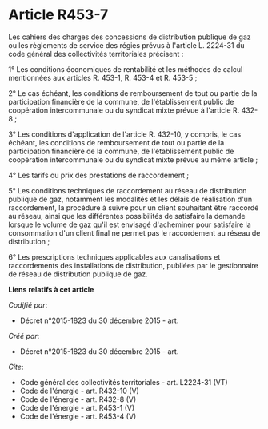 # Article R453-7

Les cahiers des charges des concessions de distribution publique de gaz ou les règlements de service des régies prévus à
l'article L. 2224-31 du code général des collectivités territoriales précisent : 

1° Les conditions économiques de rentabilité et les méthodes de calcul mentionnées aux articles R. 453-1, R. 453-4 et R.
453-5 ;

2° Le cas échéant, les conditions de remboursement de tout ou partie de la participation financière de la commune, de
l'établissement public de coopération intercommunale ou du syndicat mixte prévue à l'article R. 432-8 ; 

3° Les conditions d'application de l'article R. 432-10, y compris, le cas échéant, les conditions de remboursement de tout ou
partie de la participation financière de la commune, de l'établissement public de coopération intercommunale ou du syndicat
mixte prévue au même article ; 

4° Les tarifs ou prix des prestations de raccordement ; 

5° Les conditions techniques de raccordement au réseau de distribution publique de gaz, notamment les modalités et les délais
de réalisation d'un raccordement, la procédure à suivre pour un client souhaitant être raccordé au réseau, ainsi que les
différentes possibilités de satisfaire la demande lorsque le volume de gaz qu'il est envisagé d'acheminer pour satisfaire la
consommation d'un client final ne permet pas le raccordement au réseau de distribution ;

6° Les prescriptions techniques applicables aux canalisations et raccordements des installations de distribution, publiées
par le gestionnaire de réseau de distribution publique de gaz.

**Liens relatifs à cet article**

_Codifié par_:

  - Décret n°2015-1823 du 30 décembre 2015 - art.

_Créé par_:

  - Décret n°2015-1823 du 30 décembre 2015 - art.

_Cite_:

  - Code général des collectivités territoriales - art. L2224-31 (VT)
  - Code de l'énergie - art. R432-10 (V)
  - Code de l'énergie - art. R432-8 (V)
  - Code de l'énergie - art. R453-1 (V)
  - Code de l'énergie - art. R453-4 (V)
